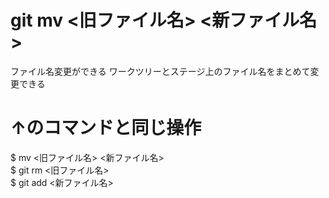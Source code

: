 # git mv <旧ファイル名> <新ファイル名>
ファイル名変更ができる
ワークツリーとステージ上のファイル名をまとめて変更できる

# ↑のコマンドと同じ操作
$ mv <旧ファイル名> <新ファイル名>  
$ git rm <旧ファイル名>  
$ git add <新ファイル名>